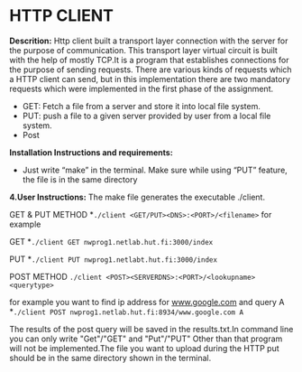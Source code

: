 # HTTP CLIENT

**Descrition:**
Http client built a transport layer connection with the server for the purpose of communication. This
transport layer virtual circuit is built with the help of mostly TCP.It is a program that establishes connections
for the purpose of sending requests.
There are various kinds of requests which a HTTP client can send, but in this implementation there are two
mandatory requests which were implemented in the first phase of the assignment.
* GET: Fetch a file from a server and store it into local file system.
* PUT: push a file to a given server provided by user from a local file system.
* Post



**Installation Instructions and requirements:**
 * Just write “make” in the terminal.
Make sure while using “PUT” feature, the file is in the same directory

**4.User Instructions:**
The make file generates the executable ./client.

GET & PUT METHOD
*`./client <GET/PUT><DNS>:<PORT>/<filename>`
for example

GET
*`./client GET nwprog1.netlab.hut.fi:3000/index`

PUT
*`./client PUT nwprog1.netlabt.hut.fi:3000/index`

POST METHOD
`./client <POST><SERVERDNS>:<PORT>/<lookupname><querytype>`

for example you want to find ip address for www.google.com and query A
*`./client POST nwprog1.netlab.hut.fi:8934/www.google.com A`


The results of the post query will be saved in the results.txt.In command line you can only write "Get"/"GET" and "Put"/"PUT"
Other than that program will not be implemented.The file you want to upload during the HTTP put should be in the same directory shown in the terminal. 


